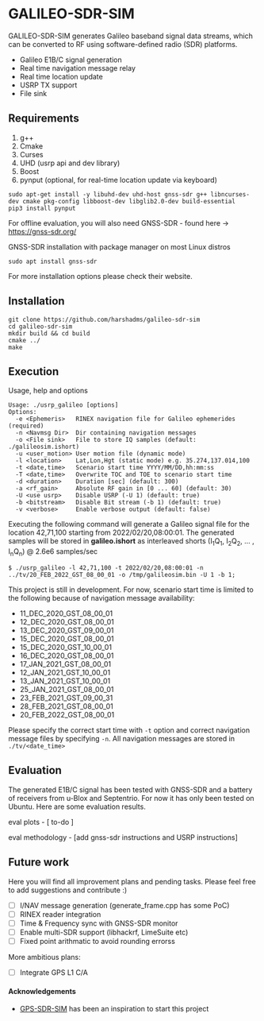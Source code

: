 # GALILEO-SDR-SIM

GALILEO-SDR-SIM generates Galileo baseband signal data streams, which can be converted to RF using software-defined radio (SDR) platforms.

- Galileo E1B/C signal generation
- Real time navigation message relay
- Real time location update
- USRP TX support 
- File sink

## Requirements

1. g++
2. Cmake
3. Curses
4. UHD (usrp api and dev library)
5. Boost
6. pynput (optional, for real-time location update via keyboard)

```
sudo apt-get install -y libuhd-dev uhd-host gnss-sdr g++ libncurses-dev cmake pkg-config libboost-dev libglib2.0-dev build-essential
pip3 install pynput
```

For offline evaluation, you will also need GNSS-SDR - found here -> https://gnss-sdr.org/

GNSS-SDR installation with package manager on most Linux distros
```
sudo apt install gnss-sdr
```
For more installation options please check their website.
## Installation
```
git clone https://github.com/harshadms/galileo-sdr-sim
cd galileo-sdr-sim
mkdir build && cd build
cmake ../
make
```

## Execution

Usage, help and options
```
Usage: ./usrp_galileo [options]
Options:
  -e <Ephemeris>   RINEX navigation file for Galileo ephemerides (required)
  -n <Navmsg Dir>  Dir containing navigation messages
  -o <File sink>   File to store IQ samples (default: ./galileosim.ishort)
  -u <user_motion> User motion file (dynamic mode)
  -l <location>    Lat,Lon,Hgt (static mode) e.g. 35.274,137.014,100
  -t <date,time>   Scenario start time YYYY/MM/DD,hh:mm:ss
  -T <date,time>   Overwrite TOC and TOE to scenario start time
  -d <duration>    Duration [sec] (default: 300)
  -a <rf_gain>     Absolute RF gain in [0 ... 60] (default: 30)
  -U <use usrp>    Disable USRP (-U 1) (default: true)
  -b <bitstream>   Disable Bit stream (-b 1) (default: true)
  -v <verbose>     Enable verbose output (default: false)
```

Executing the following command will generate a Galileo signal file for the location 42,71,100 starting from 2022/02/20,08:00:01. The generated samples will be stored in **galileo.ishort** as interleaved shorts (I<sub>1</sub>Q<sub>1</sub>, I<sub>2</sub>Q<sub>2</sub>, ... , I<sub>n</sub>Q<sub>n</sub>) @ 2.6e6 samples/sec

```
$ ./usrp_galileo -l 42,71,100 -t 2022/02/20,08:00:01 -n ../tv/20_FEB_2022_GST_08_00_01 -o /tmp/galileosim.bin -U 1 -b 1;
```
This project is still in development. For now, scenario start time is limited to the following because of navigation message availability:

- 11_DEC_2020_GST_08_00_01
- 12_DEC_2020_GST_08_00_01
- 13_DEC_2020_GST_09_00_01
- 15_DEC_2020_GST_08_00_01
- 15_DEC_2020_GST_10_00_01
- 16_DEC_2020_GST_08_00_01
- 17_JAN_2021_GST_08_00_01
- 12_JAN_2021_GST_10_00_01
- 13_JAN_2021_GST_10_00_01
- 25_JAN_2021_GST_08_00_01
- 23_FEB_2021_GST_09_00_31
- 28_FEB_2021_GST_08_00_01
- 20_FEB_2022_GST_08_00_01

Please specify the correct start time with `-t` option and correct navigation message files by specifying `-n`. All navigation messages are stored in `./tv/<date_time>`

## Evaluation

The generated E1B/C signal has been tested with GNSS-SDR and a battery of receivers from u-Blox and Septentrio. For now it has only been tested on Ubuntu. Here are some evaluation results.

eval plots - [ to-do ]

eval methodology - [add gnss-sdr instructions and USRP instructions]

## Future work

Here you will find all improvement plans and pending tasks. Please feel free to add suggestions and contribute :)

- [ ] I/NAV message generation (generate_frame.cpp has some PoC)
- [ ] RINEX reader integration
- [ ] Time & Frequency sync with GNSS-SDR monitor
- [ ] Enable multi-SDR support (libhackrf, LimeSuite etc)
- [ ] Fixed point arithmatic to avoid rounding errorss

More ambitious plans:

- [ ] Integrate GPS L1 C/A

#### Acknowledgements

- <a href="https://github.com/osqzss/gps-sdr-sim">GPS-SDR-SIM</a> has been an inspiration to start this project
